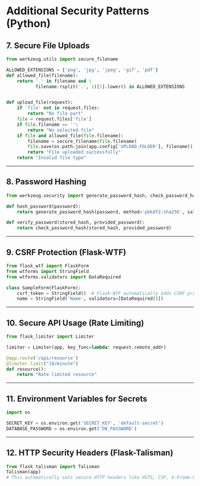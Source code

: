 # Additional Security Patterns (Python)

## 7. Secure File Uploads
```python
from werkzeug.utils import secure_filename

ALLOWED_EXTENSIONS = {'png', 'jpg', 'jpeg', 'gif', 'pdf'}
def allowed_file(filename):
    return '.' in filename and \
           filename.rsplit('.', 1)[1].lower() in ALLOWED_EXTENSIONS


def upload_file(request):
    if 'file' not in request.files:
        return "No file part"
    file = request.files['file']
    if file.filename == '':
        return "No selected file"
    if file and allowed_file(file.filename):
        filename = secure_filename(file.filename)
        file.save(os.path.join(app.config['UPLOAD_FOLDER'], filename))
        return "File uploaded successfully"
    return "Invalid file type"
```
---

## 8. Password Hashing
```python
from werkzeug.security import generate_password_hash, check_password_hash

def hash_password(password):
    return generate_password_hash(password, method='pbkdf2:sha256', salt_length=16)

def verify_password(stored_hash, provided_password):
    return check_password_hash(stored_hash, provided_password)
```
---

## 9. CSRF Protection (Flask-WTF)
```python
from flask_wtf import FlaskForm
from wtforms import StringField
from wtforms.validators import DataRequired

class SampleForm(FlaskForm):
    csrf_token = StringField()  # Flask-WTF automatically adds CSRF protection
    name = StringField('Name', validators=[DataRequired()])
```
---

## 10. Secure API Usage (Rate Limiting)
```python
from flask_limiter import Limiter

limiter = Limiter(app, key_func=lambda: request.remote_addr)

@app.route('/api/resource')
@limiter.limit("10/minute")
def resource():
    return "Rate limited resource"
```
---

## 11. Environment Variables for Secrets
```python
import os

SECRET_KEY = os.environ.get('SECRET_KEY', 'default-secret')
DATABASE_PASSWORD = os.environ.get('DB_PASSWORD')
```
---

## 12. HTTP Security Headers (Flask-Talisman)
```python
from flask_talisman import Talisman
Talisman(app)
# This automatically sets secure HTTP headers like HSTS, CSP, X-Frame-Options etc.
```